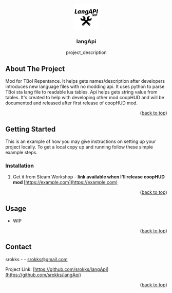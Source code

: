 <div id="top"></div>
<!--
*** Thanks for checking out the Best-README-Template. If you have a suggestion
*** that would make this better, please fork the repo and create a pull request
*** or simply open an issue with the tag "enhancement".
*** Don't forget to give the project a star!
*** Thanks again! Now go create something AMAZING! :D
-->



<!-- PROJECT SHIELDS -->
<!--
*** I'm using markdown "reference style" links for readability.
*** Reference links are enclosed in brackets [ ] instead of parentheses ( ).
*** See the bottom of this document for the declaration of the reference variables
*** for contributors-url, forks-url, etc. This is an optional, concise syntax you may use.
*** https://www.markdownguide.org/basic-syntax/#reference-style-links
-->


<!-- PROJECT LOGO -->
<br />
<div align="center">
  <a href="https://github.com/srokks/langApi">
    <img src="langAPI_icon.png" alt="Logo" width="80" height="80">
  </a>

<h3 align="center">langApi</h3>

  <p align="center">
    project_description
    <br />
  </p>
</div>






<!-- ABOUT THE PROJECT -->
## About The Project

Mod for TBoI Repentance. It helps gets names/description after developers introduces new language files with no modding api.
It uses python to parse TBoi sta lang file to readable lua tables. Api helps gets string value from tables.
It's created to help with developing other mod coopHUD and will be documented and released after first release of coopHUD mod.

<p align="right">(<a href="#top">back to top</a>)</p>


<!-- GETTING STARTED -->
## Getting Started

This is an example of how you may give instructions on setting up your project locally.
To get a local copy up and running follow these simple example steps.


### Installation

1. Get it from Steam Workshop - <b>link available when I'll release coopHUD mod </b>[https://example.com](https://example.com)


<p align="right">(<a href="#top">back to top</a>)</p>



<!-- USAGE EXAMPLES -->
## Usage

* WIP


<p align="right">(<a href="#top">back to top</a>)</p>




<!-- CONTACT -->
## Contact

srokks -  - srokks@gmail.com

Project Link: [https://github.com/srokks/langApi](https://github.com/srokks/langApi)

<p align="right">(<a href="#top">back to top</a>)</p>


